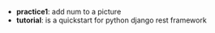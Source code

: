 - **practice1**: add num to a picture
- **tutorial**: is a quickstart for python django rest framework
